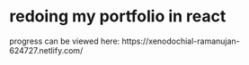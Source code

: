 <h1>redoing my portfolio in react</h1>

<p>progress can be viewed here:  https://xenodochial-ramanujan-624727.netlify.com/</p>